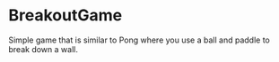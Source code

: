 # BreakoutGame
Simple game that is similar to Pong where you use a ball and paddle to break down a wall.
